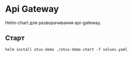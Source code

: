 # Api Gateway
Helm-chart для разворачивания api-gateway. 

## Старт
```helm install otus-demo ./otus-demo-chart -f values.yaml```

